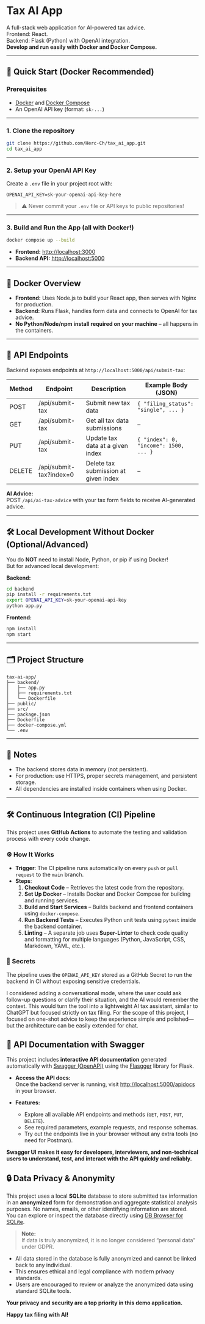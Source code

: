 # Tax AI App

A full-stack web application for AI-powered tax advice.  
Frontend: React.  
Backend: Flask (Python) with OpenAI integration.  
**Develop and run easily with Docker and Docker Compose.**

---

## 🚀 Quick Start (Docker Recommended)

### Prerequisites

- [Docker](https://www.docker.com/) and [Docker Compose](https://docs.docker.com/compose/)
- An OpenAI API key (format: `sk-...`)

---

### 1. Clone the repository

```bash
git clone https://github.com/Herc-Ch/tax_ai_app.git
cd tax_ai_app
```

---

### 2. Setup your OpenAI API Key

Create a `.env` file in your project root with:

```env
OPENAI_API_KEY=sk-your-openai-api-key-here
```

> ⚠️ Never commit your `.env` file or API keys to public repositories!

---

### 3. Build and Run the App (all with Docker!)

```bash
docker compose up --build
```

- **Frontend:** [http://localhost:3000](http://localhost:3000)
- **Backend API:** [http://localhost:5000](http://localhost:5000)

---

## 🐳 Docker Overview

- **Frontend:** Uses Node.js to build your React app, then serves with Nginx for production.
- **Backend:** Runs Flask, handles form data and connects to OpenAI for tax advice.
- **No Python/Node/npm install required on your machine** – all happens in the containers.

---

## 🔗 API Endpoints

Backend exposes endpoints at `http://localhost:5000/api/submit-tax`:

| Method | Endpoint                | Description                          | Example Body (JSON)                   |
| ------ | ----------------------- | ------------------------------------ | ------------------------------------- |
| POST   | /api/submit-tax         | Submit new tax data                  | `{ "filing_status": "single", ... }`  |
| GET    | /api/submit-tax         | Get all tax data submissions         | –                                     |
| PUT    | /api/submit-tax         | Update tax data at a given index     | `{ "index": 0, "income": 1500, ... }` |
| DELETE | /api/submit-tax?index=0 | Delete tax submission at given index | –                                     |

**AI Advice:**  
POST `/api/ai-tax-advice` with your tax form fields to receive AI-generated advice.

---

## 🛠️ Local Development Without Docker (Optional/Advanced)

You do **NOT** need to install Node, Python, or pip if using Docker!  
But for advanced local development:

**Backend:**

```bash
cd backend
pip install -r requirements.txt
export OPENAI_API_KEY=sk-your-openai-api-key
python app.py
```

**Frontend:**

```bash
npm install
npm start
```

---

## 🗂️ Project Structure

```text
tax-ai-app/
├── backend/
│   ├── app.py
│   ├── requirements.txt
│   └── Dockerfile
├── public/
├── src/
├── package.json
├── Dockerfile
├── docker-compose.yml
└── .env
```

---

## 📝 Notes

- The backend stores data in memory (not persistent).
- For production: use HTTPS, proper secrets management, and persistent storage.
- All dependencies are installed inside containers when using Docker.

---

## 🛠 Continuous Integration (CI) Pipeline

This project uses **GitHub Actions** to automate the testing and validation process with every code change.

### ⚙️ How It Works

- **Trigger**: The CI pipeline runs automatically on every `push` or `pull request` to the `main` branch.
- **Steps**:
  1. **Checkout Code** – Retrieves the latest code from the repository.
  2. **Set Up Docker** – Installs Docker and Docker Compose for building and running services.
  3. **Build and Start Services** – Builds backend and frontend containers using `docker-compose`.
  4. **Run Backend Tests** – Executes Python unit tests using `pytest` inside the backend container.
  5. **Linting** – A separate job uses **Super-Linter** to check code quality and formatting for multiple languages (Python, JavaScript, CSS, Markdown, YAML, etc.).

### 🔐 Secrets

The pipeline uses the `OPENAI_API_KEY` stored as a GitHub Secret to run the backend in CI without exposing sensitive credentials.

I considered adding a conversational mode, where the user could ask follow-up questions or clarify their situation, and the AI would remember the context. This would turn the tool into a lightweight AI tax assistant, similar to ChatGPT but focused strictly on tax filing. For the scope of this project, I focused on one-shot advice to keep the experience simple and polished—but the architecture can be easily extended for chat.

## 📝 API Documentation with Swagger

This project includes **interactive API documentation** generated automatically with [Swagger (OpenAPI)](https://swagger.io/) using the [Flasgger](https://github.com/flasgger/flasgger) library for Flask.

- **Access the API docs:**  
  Once the backend server is running, visit [http://localhost:5000/apidocs](http://localhost:5000/apidocs) in your browser.

- **Features:**
  - Explore all available API endpoints and methods (`GET`, `POST`, `PUT`, `DELETE`).
  - See required parameters, example requests, and response schemas.
  - Try out the endpoints live in your browser without any extra tools (no need for Postman).

**Swagger UI makes it easy for developers, interviewers, and non-technical users to understand, test, and interact with the API quickly and reliably.**

## 🔒 Data Privacy & Anonymity

This project uses a local **SQLite** database to store submitted tax information in an **anonymized** form for demonstration and aggregate statistical analysis purposes. No names, emails, or other identifying information are stored. You can explore or inspect the database directly using [DB Browser for SQLite](https://sqlitebrowser.org/).

> **Note:**  
> If data is truly anonymized, it is no longer considered “personal data” under GDPR.

- All data stored in the database is fully anonymized and cannot be linked back to any individual.
- This ensures ethical and legal compliance with modern privacy standards.
- Users are encouraged to review or analyze the anonymized data using standard SQLite tools.

**Your privacy and security are a top priority in this demo application.**

**Happy tax filing with AI!**
